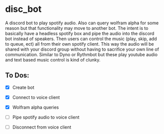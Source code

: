 # disc_bot
A discord bot to play spotify audio. Also can query wolfram alpha for some reason but that functionality may move to another bot.
The intent is to basically have a headless spotify box and pipe the audio into the discord bot instead of speakers. Then users can 
control the music (play, skip, add to queue, ect) all from their own spotify client. This way the audio will be shared with your 
discord group without having to sacrifice your own line of communication. Similar to Dyno or Rythmbot but these play youtube audio
and text based music control is kind of clunky.

## To Dos:
- [x] Create bot
- [x] Connect to voice client
- [x] Wolfram alpha queries 
- [ ] Pipe spotify audio to voice client
- [ ] Disconnect from voice client

